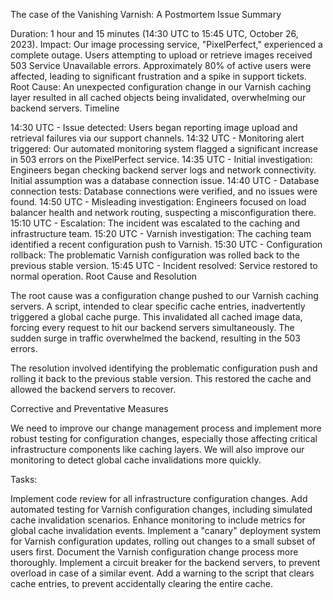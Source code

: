 The case of the Vanishing Varnish: A Postmortem
Issue Summary

Duration: 1 hour and 15 minutes (14:30 UTC to 15:45 UTC, October 26, 2023).
Impact: Our image processing service, "PixelPerfect," experienced a complete outage. Users attempting to upload or retrieve images received 503 Service Unavailable errors. Approximately 80% of active users were affected, leading to significant frustration and a spike in support tickets.
Root Cause: An unexpected configuration change in our Varnish caching layer resulted in all cached objects being invalidated, overwhelming our backend servers.
Timeline

14:30 UTC - Issue detected: Users began reporting image upload and retrieval failures via our support channels.
14:32 UTC - Monitoring alert triggered: Our automated monitoring system flagged a significant increase in 503 errors on the PixelPerfect service.
14:35 UTC - Initial investigation: Engineers began checking backend server logs and network connectivity. Initial assumption was a database connection issue.
14:40 UTC - Database connection tests: Database connections were verified, and no issues were found.
14:50 UTC - Misleading investigation: Engineers focused on load balancer health and network routing, suspecting a misconfiguration there.
15:10 UTC - Escalation: The incident was escalated to the caching and infrastructure team.
15:20 UTC - Varnish investigation: The caching team identified a recent configuration push to Varnish.
15:30 UTC - Configuration rollback: The problematic Varnish configuration was rolled back to the previous stable version.
15:45 UTC - Incident resolved: Service restored to normal operation.
Root Cause and Resolution

The root cause was a configuration change pushed to our Varnish caching servers. A script, intended to clear specific cache entries, inadvertently triggered a global cache purge. This invalidated all cached image data, forcing every request to hit our backend servers simultaneously. The sudden surge in traffic overwhelmed the backend, resulting in the 503 errors.

The resolution involved identifying the problematic configuration push and rolling it back to the previous stable version. This restored the cache and allowed the backend servers to recover.

Corrective and Preventative Measures

We need to improve our change management process and implement more robust testing for configuration changes, especially those affecting critical infrastructure components like caching layers. We will also improve our monitoring to detect global cache invalidations more quickly.

Tasks:

Implement code review for all infrastructure configuration changes.
Add automated testing for Varnish configuration changes, including simulated cache invalidation scenarios.
Enhance monitoring to include metrics for global cache invalidation events.
Implement a "canary" deployment system for Varnish configuration updates, rolling out changes to a small subset of users first.
Document the Varnish configuration change process more thoroughly.
Implement a circuit breaker for the backend servers, to prevent overload in case of a similar event.
Add a warning to the script that clears cache entries, to prevent accidentally clearing the entire cache.
